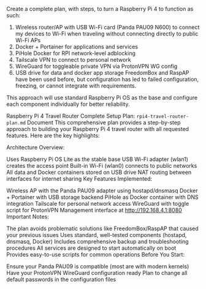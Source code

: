 Create a complete plan, with steps, to turn a Raspberry Pi 4 to function as such:
1. Wireless router/AP with USB Wi-Fi card (Panda PAU09 N600) to connect my devices to Wi-Fi when traveling without connecting directly to public Wi-Fi APs
2. Docker + Portainer for applications and services
3. PiHole Docker for RPI network-level adblocking
4. Tailscale VPN to connect to personal network
5. WireGuard for toggleable private VPN via ProtonVPN WG config
6. USB drive for data and docker app storage
FreedomBox and RaspAP have been used before, but configuration has led to failed configuration, freezing, or cannot integrate with requirements.

This approach will use standard Raspberry Pi OS as the base and configure each component individually for better reliability.

Raspberry Pi 4 Travel Router Complete Setup Plan: `rpi4-travel-router-plan.md`
Document 
This comprehensive plan provides a step-by-step approach to building your Raspberry Pi 4 travel router with all requested features. Here are the key highlights:

Architecture Overview:

Uses Raspberry Pi OS Lite as the stable base
USB Wi-Fi adapter (wlan1) creates the access point
Built-in Wi-Fi (wlan0) connects to public networks
All data and Docker containers stored on USB drive
NAT routing between interfaces for internet sharing
Key Features Implemented:

Wireless AP with the Panda PAU09 adapter using hostapd/dnsmasq
Docker + Portainer with USB storage backend
PiHole as Docker container with DNS integration
Tailscale for personal network access
WireGuard with toggle script for ProtonVPN
Management interface at http://192.168.4.1:8080
Important Notes:

The plan avoids problematic solutions like FreedomBox/RaspAP that caused your previous issues
Uses standard, well-tested components (hostapd, dnsmasq, Docker)
Includes comprehensive backup and troubleshooting procedures
All services are designed to start automatically on boot
Provides easy-to-use scripts for common operations
Before You Start:

Ensure your Panda PAU09 is compatible (most are with modern kernels)
Have your ProtonVPN WireGuard configuration ready
Plan to change all default passwords in the configuration files